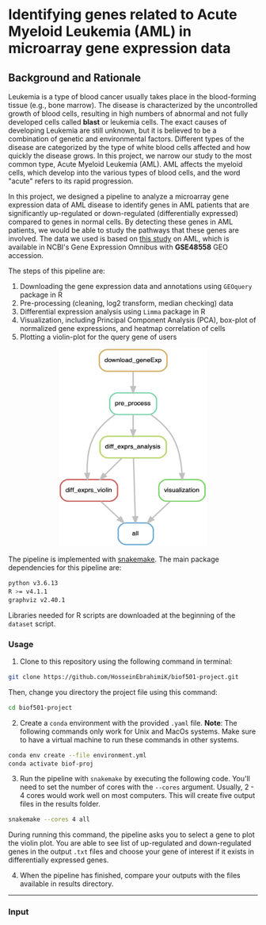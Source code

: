 # Identifying genes related to Acute Myeloid Leukemia (AML) in microarray gene expression data

## Background and Rationale
Leukemia is a type of blood cancer usually takes place in the blood-forming tissue (e.g., bone marrow). The disease is characterized by the uncontrolled growth of blood cells, resulting in high numbers of abnormal and not fully developed cells called **blast** or leukemia cells. The exact causes of developing Leukemia are still unknown, but it is believed to be a combination of genetic and environmental factors. Different types of the disease are categorized by the type of white blood cells affected and how quickly the disease grows. In this project, we narrow our study to the most common type, Acute Myeloid Leukemia (AML). AML affects the myeloid cells, which develop into the various types of blood cells, and the word "acute" refers to its rapid progression.

In this project, we designed a pipeline to analyze a microarray gene expression data of AML disease to identify genes in AML patients that are significantly up-regulated or down-regulated (differentially expressed) compared to genes in normal cells. By detecting these genes in AML patients, we would be able to study the pathways that these genes are involved. The data we used is based on [this study](https://pubmed.ncbi.nlm.nih.gov/23836560/) on AML, which is available in NCBI's Gene Expression Omnibus with **GSE48558** GEO accession.

The steps of this pipeline are:
1. Downloading the gene expression data and annotations using ``GEOquery`` package in R
2. Pre-processing (cleaning, log2 transform, median checking) data
3. Differential expression analysis using ``Limma`` package in R
4. Visualization, including Principal Component Analysis (PCA), box-plot of normalized gene expressions, and heatmap correlation of cells
5. Plotting a violin-plot for the query gene of users

<p align="center">
  <img width="300" height="400" src="figs/Workflow_dag.png">
</p>

The pipeline is implemented with [snakemake](https://github.com/snakemake/snakemake). The main package dependencies for this pipeline are:
```bash
python v3.6.13
R >= v4.1.1
graphviz v2.40.1
```
Libraries needed for R scripts are downloaded at the beginning of the ``dataset`` script.

### Usage
1. Clone to this repository using the following command in terminal:
```bash
git clone https://github.com/HosseinEbrahimiK/biof501-project.git
```
Then, change you directory the project file using this command:
```bash
cd biof501-project
```
2. Create a ``conda`` environment with the provided ``.yaml`` file. **Note**: The following commands only work for Unix and MacOs systems. Make sure to have a virtual machine to run these commands in other systems.
```bash
conda env create --file environment.yml
conda activate biof-proj
```
3. Run the pipeline with ``snakemake`` by executing the following code. You'll need to set the number of cores with the ``--cores`` argument. Usually, 2 - 4 cores would work well on most computers. This will create five output files in the results folder.
```bash
snakemake --cores 4 all
```
During running this command, the pipeline asks you to select a gene to plot the violin plot. You are able to see list of up-regulated and down-regulated genes in the output ``.txt`` files and choose your gene of interest if it exists in differentially expressed genes.

4. When the pipeline has finished, compare your outputs with the files available in results directory.

---
### Input
